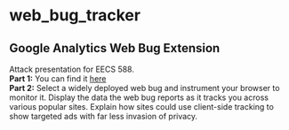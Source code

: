 web_bug_tracker
===============

Google Analytics Web Bug Extension
---------------
Attack presentation for EECS 588.
<br>
<b>Part 1:</b> You can find it <a href="https://github.com/luismolina13/no-privacy">here</a>
<br>
<b>Part 2:</b> Select a widely deployed web bug and instrument your browser to monitor it. Display the data the web bug reports as it tracks you across various popular sites. Explain how sites could use client-side tracking to show targeted ads with far less invasion of privacy.
